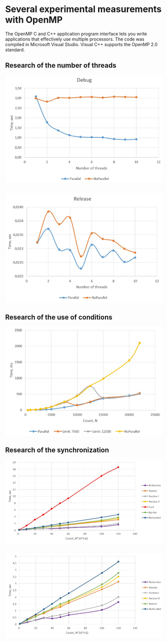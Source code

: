 # Several experimental measurements with OpenMP
The OpenMP C and C++ application program interface lets you write applications that effectively use multiple processors. The code was compiled in Microsoft Visual Studio. Visual C++ supports the OpenMP 2.0 standard.
## Research of the number of threads
![Debug](https://github.com/Wolfram18/OpenMP-Practice/blob/main/img/Debug1.png)
## 
![Release](https://github.com/Wolfram18/OpenMP-Practice/blob/main/img/Release1.png)
## Research of the use of conditions
![Conditions](https://github.com/Wolfram18/OpenMP-Practice/blob/main/img/Conditions.png)
## Research of the synchronization
![Synchronization1](https://github.com/Wolfram18/OpenMP-Practice/blob/main/img/Synchronization1.png)
##
![Synchronization2](https://github.com/Wolfram18/OpenMP-Practice/blob/main/img/Synchronization2.png)
